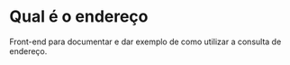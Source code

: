 # Qual é o endereço

Front-end para documentar e dar exemplo de como utilizar a consulta de endereço.